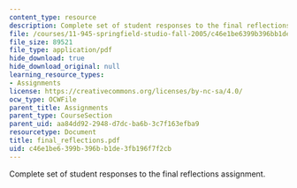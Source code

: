 ```yaml
---
content_type: resource
description: Complete set of student responses to the final reflections assignment.
file: /courses/11-945-springfield-studio-fall-2005/c46e1be6399b396bb1de3fb196f7f2cb_final_reflections.pdf
file_size: 89521
file_type: application/pdf
hide_download: true
hide_download_original: null
learning_resource_types:
- Assignments
license: https://creativecommons.org/licenses/by-nc-sa/4.0/
ocw_type: OCWFile
parent_title: Assignments
parent_type: CourseSection
parent_uid: aa84dd92-2948-d7dc-ba6b-3c7f163efba9
resourcetype: Document
title: final_reflections.pdf
uid: c46e1be6-399b-396b-b1de-3fb196f7f2cb
---
```

Complete set of student responses to the final reflections assignment.